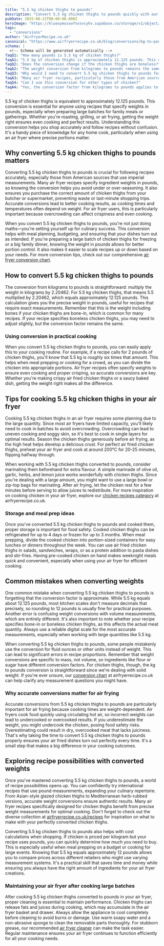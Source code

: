 ```yaml
---
title: "5.5 kg chicken thighs to pounds"
description: "Convert 5.5 kg chicken thighs to pounds quickly with our simple guide. Perfect for air fryer recipes and meal prep planning."
pubDate: 2025-08-22T00:00:00.000Z
heroImage: "https://klueoymssxwfnxsvcyhv.supabase.co/storage/v1/object/public/Shmucket/5-5-kg-chicken-thighs-to-pounds.webp"
tags:
  - "conversions"
author: "AirFryerRecipe.co.uk"
canonical: "https://www.airfryerrecipe.co.uk/blog/conversions/kg-to-pounds/5-5-kg-chicken-thighs-to-pounds"
schema: |
  <!-- Schema will be generated automatically -->
faqQ1: "How many pounds is 5.5 kg of chicken thighs?"
faqA1: "5.5 kg of chicken thighs is approximately 12.125 pounds. This conversion uses the standard factor where 1 kilogram equals 2.20462 pounds. For most practical cooking purposes, you can round this to 12 pounds without significantly affecting your recipes."
faqQ2: "Does the conversion change if the chicken thighs are boneless?"
faqA2: "The weight conversion from kilograms to pounds remains the same regardless of whether the chicken thighs are bone-in or boneless. However, boneless thighs will yield more actual meat per kilogram since bones contribute to weight but aren't edible. If a recipe specifies boneless chicken thighs, you might need slightly less weight to achieve the same meat quantity."
faqQ3: "Why would I need to convert 5.5 kg chicken thighs to pounds for air frying?"
faqA3: "Many air fryer recipes, particularly those from American sources, use pound measurements for ingredients. Converting 5.5 kg to pounds ensures you use the correct amount of chicken for proper cooking times and results. Air fryers cook best with precise portions, and accurate weight conversions prevent overcrowding or underfilling the basket."
faqQ4: "Can I use this conversion for other types of chicken?"
faqA4: "Yes, the conversion factor from kilograms to pounds applies to all types of chicken, including breasts, wings, and drumsticks. 5.5 kg of any chicken part will equal approximately 12.125 pounds. However, cooking times may vary between different cuts, so adjust your air fryer settings accordingly based on the specific chicken type you're using."
---
```

<p>5.5 kg of chicken thighs is equivalent to approximately 12.125 pounds. This conversion is essential for anyone using recipes that specify weights in pounds, especially when preparing large batches for family meals or gatherings. Whether you're roasting, grilling, or air frying, getting the weight right ensures even cooking and perfect results. Understanding this conversion helps you shop accurately and follow recipes without confusion. It's a handy piece of knowledge for any home cook, particularly when using an air fryer where precise portions matter.</p>

<h2>Why converting 5.5 kg chicken thighs to pounds matters</h2>
<p>Converting 5.5 kg chicken thighs to pounds is crucial for following recipes accurately, especially those from American sources that use imperial measurements. Many air fryer recipes specify ingredient weights in pounds, so knowing the conversion helps you avoid under or over-seasoning. It also ensures you purchase the correct amount of chicken thighs from your butcher or supermarket, preventing waste or last-minute shopping trips. Accurate conversions lead to better cooking results, as cooking times and temperatures often depend on weight. For air fryer users, this is particularly important because overcrowding can affect crispiness and even cooking.</p>

<p>When you convert 5.5 kg chicken thighs to pounds, you're not just doing maths—you're setting yourself up for culinary success. This conversion helps with meal planning, budgeting, and ensuring that your dishes turn out as intended. If you're preparing a large batch of chicken thighs for freezing or a big family dinner, knowing the weight in pounds allows for better portion control. It also makes it easier to scale recipes up or down based on your needs. For more conversion tips, check out our comprehensive <a href="https://www.airfryerrecipe.co.uk/air-fryer-conversion-chart">air fryer conversion chart</a>.</p>

<h2>How to convert 5.5 kg chicken thighs to pounds</h2>
<p>The conversion from kilograms to pounds is straightforward: multiply the weight in kilograms by 2.20462. For 5.5 kg chicken thighs, that means 5.5 multiplied by 2.20462, which equals approximately 12.125 pounds. This calculation gives you the precise weight in pounds, useful for recipes that require exact measurements. Remember that this is the weight including bones if your chicken thighs are bone-in, which is common for many recipes. If your recipe specifies boneless chicken thighs, you may need to adjust slightly, but the conversion factor remains the same.</p>

<h3>Using conversion in practical cooking</h3>
<p>When you convert 5.5 kg chicken thighs to pounds, you can easily apply this to your cooking routine. For example, if a recipe calls for 2 pounds of chicken thighs, you'll know that 5.5 kg is roughly six times that amount. This helps when meal prepping or cooking for a crowd, as you can divide the chicken into appropriate portions. Air fryer recipes often specify weights to ensure even cooking and proper crisping, so accurate conversions are key. Whether you're making crispy air fried chicken thighs or a saucy baked dish, getting the weight right makes all the difference.</p>

<h2>Tips for cooking 5.5 kg chicken thighs in your air fryer</h2>
<p>Cooking 5.5 kg chicken thighs in an air fryer requires some planning due to the large quantity. Since most air fryers have limited capacity, you'll likely need to cook in batches to avoid overcrowding. Overcrowding can lead to uneven cooking and soggy skin, so it's best to cook in single layers for optimal results. Season the chicken thighs generously before air frying, as the high heat helps develop a delicious crust. For perfect air fried chicken thighs, preheat your air fryer and cook at around 200°C for 20-25 minutes, flipping halfway through.</p>

<p>When working with 5.5 kg chicken thighs converted to pounds, consider marinating them beforehand for extra flavour. A simple marinade of olive oil, garlic, herbs, and lemon juice works wonderfully with chicken thighs. Since you're dealing with a large amount, you might want to use a large bowl or zip-top bags for marinating. After air frying, let the chicken rest for a few minutes before serving to allow juices to redistribute. For more inspiration on cooking chicken in your air fryer, explore our <a href="https://www.airfryerrecipe.co.uk/recipe-category/chicken">chicken recipes category</a> at airfryerrecipe.co.uk.</p>

<h3>Storage and meal prep ideas</h3>
<p>Once you've converted 5.5 kg chicken thighs to pounds and cooked them, proper storage is important for food safety. Cooked chicken thighs can be refrigerated for up to 4 days or frozen for up to 3 months. When meal prepping, divide the cooked chicken into portion-sized containers for easy lunches or dinners throughout the week. You can use air fried chicken thighs in salads, sandwiches, wraps, or as a protein addition to pasta dishes and stir-fries. Having pre-cooked chicken on hand makes weeknight meals quick and convenient, especially when using your air fryer for efficient cooking.</p>

<h2>Common mistakes when converting weights</h2>
<p>One common mistake when converting 5.5 kg chicken thighs to pounds is forgetting that the conversion factor is approximate. While 5.5 kg equals about 12.125 pounds, most kitchen scales don't measure decimals that precisely, so rounding to 12 pounds is usually fine for practical purposes. Another error is confusing weight conversions with volume measurements, which are entirely different. It's also important to note whether your recipe specifies bone-in or boneless chicken thighs, as this affects the actual meat quantity. Always use a reliable digital scale for the most accurate measurements, especially when working with large quantities like 5.5 kg.</p>

<p>When converting 5.5 kg chicken thighs to pounds, some people mistakenly use the conversion for fluid ounces or other units instead of weight. This can lead to significant errors in recipe proportions. Remember that weight conversions are specific to mass, not volume, so ingredients like flour or sugar have different conversion factors. For chicken thighs, though, the kg to pounds conversion is straightforward since we're dealing with solid weight. If you're ever unsure, our <a href="https://www.airfryerrecipe.co.uk/air-fryer-conversion-chart">conversion chart</a> at airfryerrecipe.co.uk can help clarify any measurement questions you might have.</p>

<h3>Why accurate conversions matter for air frying</h3>
<p>Accurate conversions from 5.5 kg chicken thighs to pounds are particularly important for air frying because cooking times are weight-dependent. Air fryers cook food quickly using circulating hot air, so incorrect weights can lead to undercooked or overcooked results. If you underestimate the weight, you might undercook the chicken, posing food safety risks. Overestimating could result in dry, overcooked meat that lacks juiciness. That's why taking the time to convert 5.5 kg chicken thighs to pounds properly ensures your air fried dishes turn out perfectly every time. It's a small step that makes a big difference in your cooking outcomes.</p>

<h2>Exploring recipe possibilities with converted weights</h2>
<p>Once you've mastered converting 5.5 kg chicken thighs to pounds, a world of recipe possibilities opens up. You can confidently try international recipes that use pound measurements, expanding your culinary repertoire. From Asian-style glazed chicken thighs to Mediterranean herb-rubbed versions, accurate weight conversions ensure authentic results. Many air fryer recipes specifically designed for chicken thighs benefit from precise weight measurements for optimal cooking. Don't forget to check out the diverse collection at <a href="https://www.airfryerrecipe.co.uk/recipes">airfryerrecipe.co.uk/recipes</a> for inspiration on what to make with your perfectly converted chicken thighs.</p>

<p>Converting 5.5 kg chicken thighs to pounds also helps with cost calculations when shopping. If chicken is priced per kilogram but your recipe uses pounds, you can quickly determine how much you need to buy. This is especially useful when meal prepping on a budget or cooking for large events. Knowing that 5.5 kg equals approximately 12 pounds allows you to compare prices across different retailers who might use varying measurement systems. It's a practical skill that saves time and money while ensuring you always have the right amount of ingredients for your air fryer creations.</p>

<h3>Maintaining your air fryer after cooking large batches</h3>
<p>After cooking 5.5 kg chicken thighs converted to pounds in your air fryer, proper cleaning is essential to maintain performance. Chicken thighs can release fats and juices during cooking, which may accumulate in the air fryer basket and drawer. Always allow the appliance to cool completely before cleaning to avoid burns or damage. Use warm soapy water and a non-abrasive sponge to clean the removable parts thoroughly. For stubborn grease, our recommended <a href="https://www.airfryerrecipe.co.uk/air-fryer-cleaner">air fryer cleaner</a> can make the task easier. Regular maintenance ensures your air fryer continues to function efficiently for all your cooking needs.</p>
